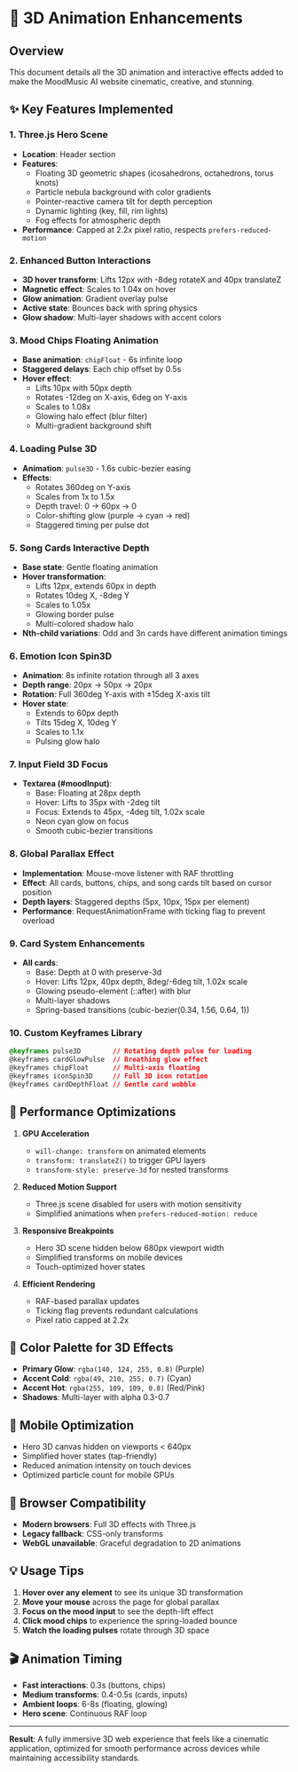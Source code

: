 # 🎨 3D Animation Enhancements

## Overview
This document details all the 3D animation and interactive effects added to make the MoodMusic AI website cinematic, creative, and stunning.

## ✨ Key Features Implemented

### 1. **Three.js Hero Scene**
- **Location**: Header section
- **Features**:
  - Floating 3D geometric shapes (icosahedrons, octahedrons, torus knots)
  - Particle nebula background with color gradients
  - Pointer-reactive camera tilt for depth perception
  - Dynamic lighting (key, fill, rim lights)
  - Fog effects for atmospheric depth
- **Performance**: Capped at 2.2x pixel ratio, respects `prefers-reduced-motion`

### 2. **Enhanced Button Interactions**
- **3D hover transform**: Lifts 12px with -8deg rotateX and 40px translateZ
- **Magnetic effect**: Scales to 1.04x on hover
- **Glow animation**: Gradient overlay pulse
- **Active state**: Bounces back with spring physics
- **Glow shadow**: Multi-layer shadows with accent colors

### 3. **Mood Chips Floating Animation**
- **Base animation**: `chipFloat` - 6s infinite loop
- **Staggered delays**: Each chip offset by 0.5s
- **Hover effect**:
  - Lifts 10px with 50px depth
  - Rotates -12deg on X-axis, 6deg on Y-axis
  - Scales to 1.08x
  - Glowing halo effect (blur filter)
  - Multi-gradient background shift

### 4. **Loading Pulse 3D**
- **Animation**: `pulse3D` - 1.6s cubic-bezier easing
- **Effects**:
  - Rotates 360deg on Y-axis
  - Scales from 1x to 1.5x
  - Depth travel: 0 → 60px → 0
  - Color-shifting glow (purple → cyan → red)
  - Staggered timing per pulse dot

### 5. **Song Cards Interactive Depth**
- **Base state**: Gentle floating animation
- **Hover transformation**:
  - Lifts 12px, extends 60px in depth
  - Rotates 10deg X, -8deg Y
  - Scales to 1.05x
  - Glowing border pulse
  - Multi-colored shadow halo
- **Nth-child variations**: Odd and 3n cards have different animation timings

### 6. **Emotion Icon Spin3D**
- **Animation**: 8s infinite rotation through all 3 axes
- **Depth range**: 20px → 50px → 20px
- **Rotation**: Full 360deg Y-axis with ±15deg X-axis tilt
- **Hover state**:
  - Extends to 60px depth
  - Tilts 15deg X, 10deg Y
  - Scales to 1.1x
  - Pulsing glow halo

### 7. **Input Field 3D Focus**
- **Textarea (#moodInput)**:
  - Base: Floating at 28px depth
  - Hover: Lifts to 35px with -2deg tilt
  - Focus: Extends to 45px, -4deg tilt, 1.02x scale
  - Neon cyan glow on focus
  - Smooth cubic-bezier transitions

### 8. **Global Parallax Effect**
- **Implementation**: Mouse-move listener with RAF throttling
- **Effect**: All cards, buttons, chips, and song cards tilt based on cursor position
- **Depth layers**: Staggered depths (5px, 10px, 15px per element)
- **Performance**: RequestAnimationFrame with ticking flag to prevent overload

### 9. **Card System Enhancements**
- **All cards**:
  - Base: Depth at 0 with preserve-3d
  - Hover: Lifts 12px, 40px depth, 8deg/-6deg tilt, 1.02x scale
  - Glowing pseudo-element (::after) with blur
  - Multi-layer shadows
  - Spring-based transitions (cubic-bezier(0.34, 1.56, 0.64, 1))

### 10. **Custom Keyframes Library**
```css
@keyframes pulse3D        // Rotating depth pulse for loading
@keyframes cardGlowPulse  // Breathing glow effect
@keyframes chipFloat      // Multi-axis floating
@keyframes iconSpin3D     // Full 3D icon rotation
@keyframes cardDepthFloat // Gentle card wobble
```

## 🎯 Performance Optimizations

1. **GPU Acceleration**
   - `will-change: transform` on animated elements
   - `transform: translateZ()` to trigger GPU layers
   - `transform-style: preserve-3d` for nested transforms

2. **Reduced Motion Support**
   - Three.js scene disabled for users with motion sensitivity
   - Simplified animations when `prefers-reduced-motion: reduce`

3. **Responsive Breakpoints**
   - Hero 3D scene hidden below 680px viewport width
   - Simplified transforms on mobile devices
   - Touch-optimized hover states

4. **Efficient Rendering**
   - RAF-based parallax updates
   - Ticking flag prevents redundant calculations
   - Pixel ratio capped at 2.2x

## 🎨 Color Palette for 3D Effects

- **Primary Glow**: `rgba(140, 124, 255, 0.8)` (Purple)
- **Accent Cold**: `rgba(49, 210, 255, 0.7)` (Cyan)
- **Accent Hot**: `rgba(255, 109, 109, 0.8)` (Red/Pink)
- **Shadows**: Multi-layer with alpha 0.3-0.7

## 📱 Mobile Optimization

- Hero 3D canvas hidden on viewports < 640px
- Simplified hover states (tap-friendly)
- Reduced animation intensity on touch devices
- Optimized particle count for mobile GPUs

## 🚀 Browser Compatibility

- **Modern browsers**: Full 3D effects with Three.js
- **Legacy fallback**: CSS-only transforms
- **WebGL unavailable**: Graceful degradation to 2D animations

## 💡 Usage Tips

1. **Hover over any element** to see its unique 3D transformation
2. **Move your mouse** across the page for global parallax
3. **Focus on the mood input** to see the depth-lift effect
4. **Click mood chips** to experience the spring-loaded bounce
5. **Watch the loading pulses** rotate through 3D space

## 🎬 Animation Timing

- **Fast interactions**: 0.3s (buttons, chips)
- **Medium transforms**: 0.4-0.5s (cards, inputs)
- **Ambient loops**: 6-8s (floating, glowing)
- **Hero scene**: Continuous RAF loop

---

**Result**: A fully immersive 3D web experience that feels like a cinematic application, optimized for smooth performance across devices while maintaining accessibility standards.
